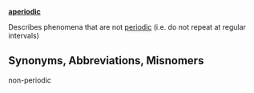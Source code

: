 **[aperiodic](https://en.wikipedia.org/wiki/Aperiodic_(disambiguation))**

Describes phenomena that are not [periodic](https://en.wikipedia.org/wiki/Periodic_function) (i.e. do not repeat at regular intervals)

## Synonyms, Abbreviations, Misnomers
non-periodic